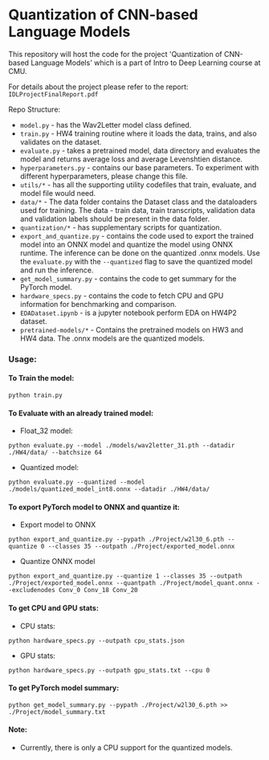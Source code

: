 # Quantization of CNN-based Language Models
This repository will host the code for the project 'Quantization of CNN-based Language Models' which is a part of Intro to Deep Learning course at CMU.

For details about the project please refer to the report: `IDLProjectFinalReport.pdf`

Repo Structure:
* `model.py` - has the Wav2Letter model class defined.
* `train.py` - HW4 training routine where it loads the data, trains, and also validates on the dataset. 
* `evaluate.py` - takes a pretrained model, data directory and evaluates the model and returns average loss and average Levenshtien distance. 
* `hyperparameters.py` - contains our base parameters. To experiment with different hyperparameters, please change this file. 
* `utils/*` - has all the supporting utility codefiles that train, evaluate, and model file would need. 
* `data/*` - The data folder contains the Dataset class and the dataloaders used for training. The data - train data, train transcripts, validation data and validation labels should be present in the data folder.
* `quantization/*` - has supplementary scripts for quantization.
* `export_and_quantize.py` - contains the code used to export the trained model into an ONNX model and quantize the model using ONNX runtime. The inference can be done on the quantized .onnx models. Use the `evaluate.py` with the `--quantized` flag to save the quantized model and run the inference.
* `get_model_summary.py` - contains the code to get summary for the PyTorch model.
* `hardware_specs.py` - contains the code to fetch CPU and GPU information for benchmarking and comparison.
* `EDADataset.ipynb` - is a jupyter notebook perform EDA on HW4P2 dataset. 
* `pretrained-models/*` - Contains the pretrained models on HW3 and HW4 data. The .onnx models are the quantized models.

### Usage:
#### To Train the model:
```
python train.py
```
#### To Evaluate with an already trained model:
* Float_32 model:
```
python evaluate.py --model ./models/wav2letter_31.pth --datadir ./HW4/data/ --batchsize 64
```

* Quantized model:
```
python evaluate.py --quantized --model ./models/quantized_model_int8.onnx --datadir ./HW4/data/
```

#### To export PyTorch model to ONNX and quantize it:
* Export model to ONNX
```
python export_and_quantize.py --pypath ./Project/w2l30_6.pth --quantize 0 --classes 35 --outpath ./Project/exported_model.onnx
```
* Quantize ONNX model
```
python export_and_quantize.py --quantize 1 --classes 35 --outpath ./Project/exported_model.onnx --quantpath ./Project/model_quant.onnx --excludenodes Conv_0 Conv_18 Conv_20
```

#### To get CPU and GPU stats:
* CPU stats:
```
python hardware_specs.py --outpath cpu_stats.json
```
* GPU stats:
```
python hardware_specs.py --outpath gpu_stats.txt --cpu 0
```

#### To get PyTorch model summary:
```
python get_model_summary.py --pypath ./Project/w2l30_6.pth >> ./Project/model_summary.txt
```

#### Note:
* Currently, there is only a CPU support for the quantized models.

